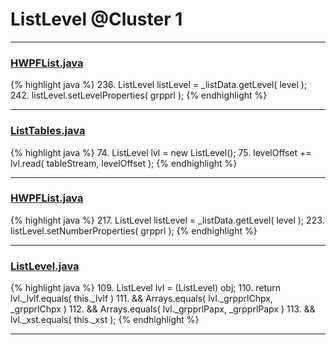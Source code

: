 # ListLevel @Cluster 1

***

### [HWPFList.java](https://searchcode.com/codesearch/view/97384433/)
{% highlight java %}
236. ListLevel listLevel = _listData.getLevel( level );
242. listLevel.setLevelProperties( grpprl );
{% endhighlight %}

***

### [ListTables.java](https://searchcode.com/codesearch/view/97384153/)
{% highlight java %}
74. ListLevel lvl = new ListLevel();
75. levelOffset += lvl.read( tableStream, levelOffset );
{% endhighlight %}

***

### [HWPFList.java](https://searchcode.com/codesearch/view/97384433/)
{% highlight java %}
217. ListLevel listLevel = _listData.getLevel( level );
223. listLevel.setNumberProperties( grpprl );
{% endhighlight %}

***

### [ListLevel.java](https://searchcode.com/codesearch/view/97384065/)
{% highlight java %}
109. ListLevel lvl = (ListLevel) obj;
110. return lvl._lvlf.equals( this._lvlf )
111.         && Arrays.equals( lvl._grpprlChpx, _grpprlChpx )
112.         && Arrays.equals( lvl._grpprlPapx, _grpprlPapx )
113.         && lvl._xst.equals( this._xst );
{% endhighlight %}

***

